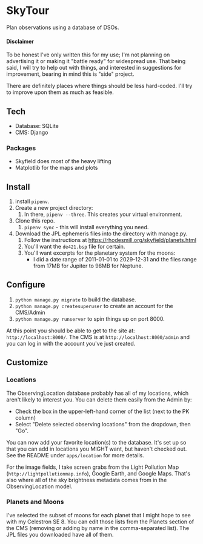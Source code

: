 # SkyTour
Plan observations using a database of DSOs.

#### Disclaimer
To be honest I've only written this for my use;  I'm not planning on advertising it or making it "battle ready" for widespread use.   That being said, I will try to help out with things, and interested in suggestions for improvement, bearing in mind this is "side" project.

There are definitely places where things should be less hard-coded.  I'll try to improve upon them as much as feasible.

## Tech
* Database: SQLite
* CMS: Django

### Packages
* Skyfield does most of the heavy lifting
* Matplotlib for the maps and plots

## Install
1. install `pipenv`.
2. Create a new project directory:
    1. In there, `pipenv --three`.  This creates your virtual environment.
3. Clone this repo.
    1. `pipenv sync` - this will install everything you need.
4. Download the JPL ephemeris files into the directory with manage.py.
    1. Follow the instructions at https://rhodesmill.org/skyfield/planets.html
    2. You'll want the  `de421.bsp` file for certain.
    3. You'll want excerpts for the planetary system for the moons:
        * I did a date range of 2011-01-01 to 2029-12-31 and the files range from 17MB for Jupiter to 98MB for Neptune.
    
## Configure
1. `python manage.py migrate` to build the database.
2. `python manage.py createsuperuser` to create an account for the CMS/Admin
3. `python manage.py runserver` to spin things up on port 8000.

At this point you should be able to get to the site at: `http://localhost:8000/`.
The CMS is at `http://localhost:8000/admin` and you can log in with the account you've just created.

## Customize

### Locations

The ObservingLocation database probably has all of my locations, which aren't likely to interest you.  You can delete them easily from the Admin by:

* Check the box in the upper-left-hand corner of the list (next to the PK column)
* Select "Delete selected observing locations" from the dropdown, then "Go".

You can now add your favorite location(s) to the database.   It's set up so that you can add in locations you MIGHT want, but haven't checked out.  See the README under `apps/location` for more details.

For the image fields, I take screen grabs from the Light Pollution Map (`http://lightpollutionmap.info`), Google Earth, and Google Maps.  That's also where all of the sky brightness metadata comes from in the ObservingLocation model.

### Planets and Moons

I've selected the subset of moons for each planet that I might hope to see with my Celestron SE 8.  You can edit those lists from the Planets section of the CMS (removing or adding by name in the comma-separated list).   The JPL files you downloaded have all of them.



